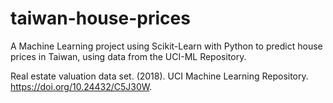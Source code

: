 # taiwan-house-prices
A Machine Learning project using Scikit-Learn with Python to predict house prices in Taiwan, using data from the UCI-ML Repository.

Real estate valuation data set. (2018). UCI Machine Learning Repository. https://doi.org/10.24432/C5J30W.
